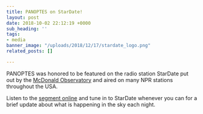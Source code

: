 ```yaml
---
title: PANOPTES on StarDate!
layout: post
date: 2018-10-02 22:12:19 +0000
sub_heading: ''
tags:
- media
banner_image: "/uploads/2018/12/17/stardate_logo.png"
related_posts: []

---
```

PANOPTES was honored to be featured on the radio station StarDate put out by the [McDonald Observatory](https://mcdonaldobservatory.org/visitors) and aired on many NPR stations throughout the USA.

Listen to the [segment online](https://stardate.org/radio/program/2018-10-02) and tune in to StarDate whenever you can for a brief update about what is happening in the sky each night.